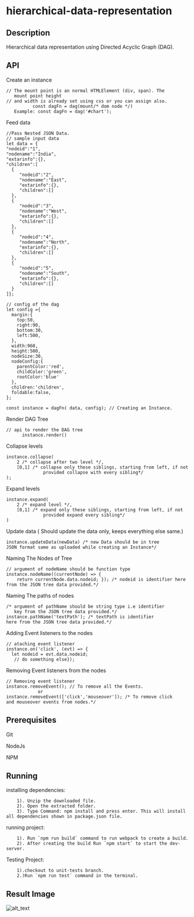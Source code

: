 # hierarchical-data-representation

## Description
Hierarchical data representation using Directed Acyclic Graph (DAG). 

## API

Create an instance

    // The mount point is an normal HTMLElement (div, span). The 
       mount point height
    // and width is already set using css or you can assign also.
              const dagFn = dag(mount/* dom node */)
       Example: const dagFn = dag('#chart'); 
                                            

Feed data

    //Pass Nested JSON Data.
    // sample input data
    let data = {  
    "nodeid":"1",
    "nodename":"India",
    "extarinfo":{},
    "children":[  
      {  
         "nodeid":"2",
         "nodename":"East",
         "extarinfo":{},
         "children":[]
      },
      {  
         "nodeid":"3",
         "nodename":"West",
         "extarinfo":{},
         "children":[]
      },
      {  
         "nodeid":"4",
         "nodename":"North",
         "extarinfo":{},
         "children":[]
      },
      {  
         "nodeid":"5",
         "nodename":"South",
         "extarinfo":{},
         "children":[]
      }
    ]};

    // config of the dag
    let config ={  
      margin:{  
        top:50,
        right:90,
        bottom:30,
        left:500,
      },
      width:960,
      height:500,
      nodeSize:30,
      nodeConfig:{  
        parentColor:'red',
        childColor:'green',
        rootColor:'blue'
      },
      children:'children',
      foldable:false,
    };

    const instance = dagFn( data, config); // Creating an Instance.


Render DAG Tree

    // api to render the DAG tree
          instance.render()

Collapse levels

    instance.collapse(
    	2 /* collapse after two level */, 
    	[0,1] /* collapse only these siblings, starting from left, if not 
                  provided collapse with every sibling*/
    );

Expand levels

    instance.expand(
    	2 /* expand level */, 
    	[0,1] /* expand only these siblings, starting from left, if not 
                  provided expand every sibling*/
    )

Update data ( Should update the data only, keeps everything else same.)

    instance.updateData(newData) /* new Data should be in tree 
    JSON format same as uploaded while creating an Instance*/

Naming The Nodes of Tree

    // argument of nodeName should be function type
    instance.nodeName((currentNode) => { 
        return currentNode.data.nodeid; }); /* nodeid is identifier here 
    from the JSON tree data provided.*/

Naming The paths of nodes

    /* argument of pathName should be string type i.e identifier 
       key from the JSON tree data provided.*/
    instance.pathName('textPath'); /* textPath is identifier 
    here from the JSON tree data provided.*/

Adding Event listeners to the nodes

    // ataching event listener
    instance.on('click', (evt) => {    
      let nodeid = evt.data.nodeid;   
       // do something else});

Removing Event listeners from the nodes

    // Removing event listener
    instance.removeEvent(); // To remove all the Events.
                or
    instance.removeEvent(['click','mouseover']); /* To remove click 
    and mouseover events from nodes.*/

## Prerequisites

Git

NodeJs

NPM

## Running

  installing dependencies:
```
    1). Unzip the downloaded file.
    2). Open the extracted folder. 
    3). Type Command: npm install and press enter. This will install all dependencies shown in package.json file.
```
  running project:
```
    1). Run `npm run build` command to run webpack to create a build.
    2). After creating the build Run `npm start` to start the dev-server.
```
  Testing Project:
```
    1).checkout to unit-tests branch.
    2.)Run `npm run test` command in the terminal.
```
## Result Image
![alt_text](https://i.imgur.com/2vvFuhQ.png)

